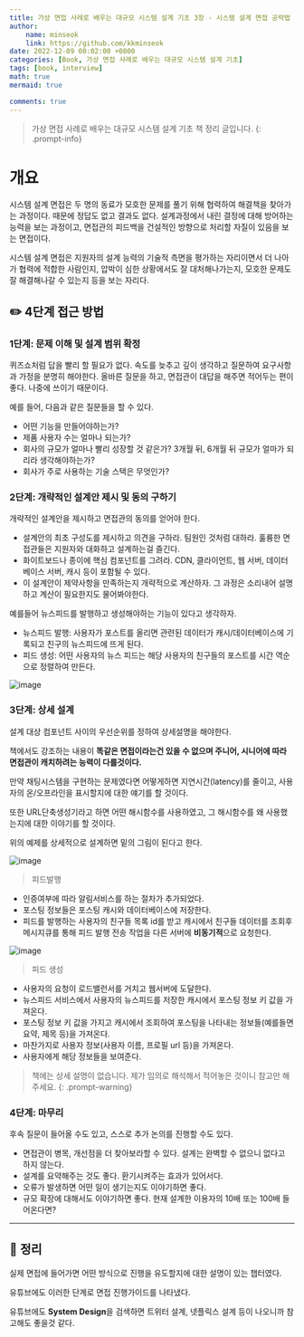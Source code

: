 ```yaml
---
title: 가상 면접 사례로 배우는 대규모 시스템 설계 기초 3장 - 시스템 설계 면접 공략법
author: 
    name: minseok
    link: https://github.com/kkminseok
date: 2022-12-09 00:02:00 +0800
categories: [Book, 가상 면접 사례로 배우는 대규모 시스템 설계 기초]
tags: [book, interview]
math: true
mermaid: true

comments: true
---
```


> 가상 면접 사례로 배우는 대규모 시스템 설계 기초 책 정리 글입니다.
{: .prompt-info}

# 개요

시스템 설계 면접은 두 명의 동료가 모호한 문제를 풀기 위해 협력하여 해결책을 찾아가는 과정이다. 때문에 정답도 없고 결과도 없다. 설계과정에서 내린 결정에 대해 방어하는 능력을 보는 과정이고, 면접관의 피드백을 건설적인 방향으로 처리할 자질이 있음을 보는 면접이다.

시스템 설계 면접은 지원자의 설계 능력의 기술적 측면을 평가하는 자리이면서 더 나아가 협력에 적합한 사람인지, 압박이 심한 상황에서도 잘 대처해나가는지, 모호한 문제도 잘 해결해나갈 수 있는지 등을 보는 자리다.

## ✏️ 4단계 접근 방법

### 1단계: 문제 이해 및 설계 범위 확정

퀴즈쇼처럼 답을 빨리 할 필요가 없다. 속도를 늦추고 깊이 생각하고 질문하여 요구사항과 가정을 분명히 해야한다. 올바른 질문을 하고, 면접관이 대답을 해주면 적어두는 편이 좋다. 나중에 쓰이기 때문이다.

예를 들어, 다음과 같은 질문들을 할 수 있다.

- 어떤 기능을 만들어야하는가?
- 제품 사용자 수는 얼마나 되는가?
- 회사의 규모가 얼마나 빨리 성장할 것 같은가? 3개월 뒤, 6개월 뒤 규모가 얼마가 되리라 생각해야하는가?
- 회사가 주로 사용하는 기술 스택은 무엇인가? 

### 2단계: 개략적인 설계안 제시 및 동의 구하기

개략적인 설계안을 제시하고 면접관의 동의를 얻어야 한다.

- 설계안의 최초 구성도를 제시하고 의견을 구하라. 팀원인 것처럼 대하라. 훌륭한 면접관들은 지원자와 대화하고 설계하는걸 즐긴다.
- 화이트보드나 종이에 핵심 컴포넌트를 그려라. CDN, 클라이언트, 웹 서버, 데이터베이스 서버, 캐시 등이 포함될 수 있다.
- 이 설계안이 제약사항을 만족하는지 개략적으로 계산하자. 그 과정은 소리내어 설명하고 계산이 필요한지도 물어봐야한다.


예를들어 뉴스피드를 발행하고 생성해야하는 기능이 있다고 생각하자.

- 뉴스피드 발행: 사용자가 포스트를 올리면 관련된 데이터가 캐시/데이터베이스에 기록되고 친구의 뉴스피드에 뜨게 된다.
- 피드 생성: 어떤 사용자의 뉴스 피드는 해당 사용자의 친구들의 포스트를 시간 역순으로 정렬하여 만든다.

![image](https://user-images.githubusercontent.com/30401054/206592098-ce2baa6e-e803-419a-a9bb-b1630e786017.png)

### 3단계: 상세 설계

설계 대상 컴포넌트 사이의 우선순위를 정하여 상세설명을 해야한다.

책에서도 강조하는 내용이 **똑같은 면접이라는건 있을 수 없으며 주니어, 시니어에 따라 면접관이 캐치하려는 능력이 다를것이다.**

만약 채팅시스템을 구현하는 문제였다면 어떻게하면 지연시간(latency)를 줄이고, 사용자의 온/오프라인을 표시할지에 대한 얘기를 할 것이다.

또한 URL단축생성기라고 하면 어떤 해시함수를 사용하였고, 그 해시함수를 왜 사용했는지에 대한 이야기를 할 것이다.

위의 예제를 상세적으로 설계하면 밑의 그림이 된다고 한다.

![image](https://user-images.githubusercontent.com/30401054/206593033-862e6823-76b4-418a-8006-27c626dc608e.png)
> 피드발행

- 인증여부에 따라 알림서비스를 하는 절차가 추가되었다.
- 포스팅 정보들은 포스팅 캐시와 데이터베이스에 저장한다.
- 피드를 발행하는 사용자의 친구들 목록 id를 받고 캐시에서 친구들 데이터를 조회후 메시지큐를 통해 피드 발행 전송 작업을 다른 서버에 **비동기적**으로 요청한다.

![image](https://user-images.githubusercontent.com/30401054/206593348-8208a941-ac80-4c2a-ab53-3f969fc6145b.png)
> 피드 생성

- 사용자의 요청이 로드밸런서를 거치고 웹서버에 도달한다.
- 뉴스피드 서비스에서 사용자의 뉴스피드를 저장한 캐시에서 포스팅 정보 키 값을 가져온다.
- 포스팅 정보 키 값을 가지고 캐시에서 조회하여 포스팅을 나타내는 정보들(예를들면 요약, 제목 등)을 가져온다.
- 마찬가지로 사용자 정보(사용자 이름, 프로필 url 등)을 가져온다.
- 사용자에게 해당 정보들을 보여준다.

> 책에는 상세 설명이 없습니다. 제가 임의로 해석해서 적어놓은 것이니 참고만 해주세요.
{: .prompt-warning}

### 4단계: 마무리

후속 질문이 들어올 수도 있고, 스스로 추가 논의를 진행할 수도 있다.

- 면접관이 병목, 개선점을 더 찾아보라할 수 있다. 설계는 완벽할 수 없으니 없다고 하지 않는다.
- 설계를 요약해주는 것도 좋다. 환기시켜주는 효과가 있어서다.
- 오류가 발생하면 어떤 일이 생기는지도 이야기하면 좋다.
- 규모 확장에 대해서도 이야기하면 좋다. 현재 설계한 이용자의 10배 또는 100배 들어온다면?

-----

## 🤔 정리

실제 면접에 들어가면 어떤 방식으로 진행을 유도할지에 대한 설명이 있는 챕터였다.

유튜브에도 이러한 단계로 면접 진행가이드를 나타냈다. 

유튜브에도 **System Design**을 검색하면 트위터 설계, 넷플릭스 설계 등이 나오니까 참고해도 좋을것 같다.